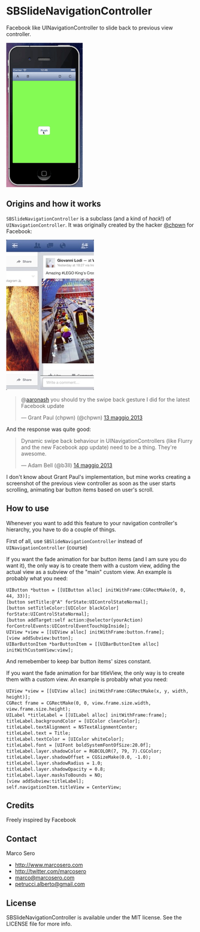 # SBSlideNavigationController

Facebook like UINavigationController to slide back to previous view controller.

![animation](SBSlideControllerDemo/animation.gif)

## Origins and how it works

`SBSlideNavigationController` is a subclass (and a kind of *hack*!) of `UINavigationController`. It was originally created by the hacker [@chpwn](https://twitter.com/chpwn) for Facebook:

![facebook](SBSlideControllerDemo/facebook.jpg)

<blockquote class="twitter-tweet" lang="it"><p>@<a href="https://twitter.com/aaronash">aaronash</a> you should try the swipe back gesture I did for the latest Facebook update</p>&mdash; Grant Paul (chpwn) (@chpwn) <a href="https://twitter.com/chpwn/status/334061769364492289">13 maggio 2013</a></blockquote>
<script async src="//platform.twitter.com/widgets.js" charset="utf-8"></script>

And the response was quite good:

<blockquote class="twitter-tweet" lang="it"><p>Dynamic swipe back behaviour in UINavigationControllers (like Flurry and the new Facebook app update) need to be a thing. They're awesome.</p>&mdash; Adam Bell (@b3ll) <a href="https://twitter.com/b3ll/status/334291351829110784">14 maggio 2013</a></blockquote>
<script async src="//platform.twitter.com/widgets.js" charset="utf-8"></script>

I don't know about Grant Paul's implementation, but mine works creating a screenshot of the previous view controller as soon as the user starts scrolling, animating bar button items based on user's scroll.

## How to use

Whenever you want to add this feature to your navigation controller's hierarchy, you have to do a couple of things.

First of all, use `SBSlideNavigationController` instead of `UINavigationController` (course)

If you want the fade animation for bar button items (and I am sure you do want it), the only way is to create them with a custom view, adding the actual view as a subview of the "main" custom view. An example is probably what you need:

    UIButton *button = [[UIButton alloc] initWithFrame:CGRectMake(0, 0, 44, 33)];
    [button setTitle:@"A" forState:UIControlStateNormal];
    [button setTitleColor:[UIColor blackColor] forState:UIControlStateNormal];
    [button addTarget:self action:@selector(yourAction) forControlEvents:UIControlEventTouchUpInside];
    UIView *view = [[UIView alloc] initWithFrame:button.frame];
    [view addSubview:button];
    UIBarButtonItem *barButtonItem = [[UIBarButtonItem alloc] initWithCustomView:view];
    
And remebember to keep bar button items' sizes constant.

If you want the fade animation for bar titleView, the only way is to create them with a custom view. An example is probably what you need:

    UIView *view = [[UIView alloc] initWithFrame:CGRectMake(x, y, width, height)];
    CGRect frame = CGRectMake(0, 0, view.frame.size.width, view.frame.size.height);
    UILabel *titleLabel = [[UILabel alloc] initWithFrame:frame];
    titleLabel.backgroundColor = [UIColor clearColor];
    titleLabel.textAlignment = NSTextAlignmentCenter;
    titleLabel.text = Title;
    titleLabel.textColor = [UIColor whiteColor];
    titleLabel.font = [UIFont boldSystemFontOfSize:20.0f];
    titleLabel.layer.shadowColor = RGBCOLOR(7, 79, 7).CGColor;
    titleLabel.layer.shadowOffset = CGSizeMake(0.0, -1.0);
    titleLabel.layer.shadowRadius = 1.0;
    titleLabel.layer.shadowOpacity = 0.8;
    titleLabel.layer.masksToBounds = NO;
    [view addSubview:titleLabel];
    self.navigationItem.titleView = CenterView;

## Credits

Freely inspired by Facebook

## Contact

Marco Sero

- http://www.marcosero.com
- http://twitter.com/marcosero 
- marco@marcosero.com
- petrucci.alberto@gmail.com

## License

SBSlideNavigationController is available under the MIT license. See the LICENSE file for more info.

